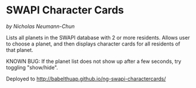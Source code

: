 # SWAPI Character Cards

_by Nicholas Neumann-Chun_

Lists all planets in the SWAPI database with 2 or more residents. Allows user to choose a planet, and then displays character cards for all residents of that planet.

KNOWN BUG: If the planet list does not show up after a few seconds, try toggling "show/hide".

Deployed to http://babelthuap.github.io/ng-swapi-charactercards/